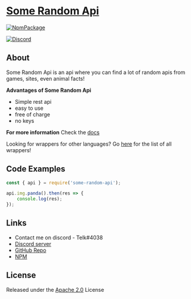 # [Some Random Api](https://some-random-api.ml)
[![NpmPackage](https://nodei.co/npm/some-random-api.png?downloads=true)](https://www.npmjs.com/package/some-random-api)

[![Discord](https://discordapp.com/api/guilds/486116455163625513/embed.png?style=shield)](https://discord.gg/tTUMWFd) 

## About

Some Random Api is an api where you can find a lot of random apis from games, sites, even animal facts!

__Advantages of Some Random Api__
- Simple rest api
- easy to use
- free of charge
- no keys

__For more information__ Check the [docs](https://some-random-api.ml/docs)

Looking for wrappers for other languages?
Go [here](https://some-random-api.ml/wrappers) for the list of all wrappers!



## Code Examples

```javascript
const { api } = require('some-random-api');

api.img.panda().then(res => {
    console.log(res);
});
```


## Links
- Contact me on discord - Telk#4038
- [Discord server](https://discord.gg/tTUMWFd)
- [GitHub Repo](https://github.com/telkenes/some-random-api)
- [NPM](https://www.npmjs.com/package/some-random-api)
 


## License
Released under the [Apache 2.0](LICENSE) License
